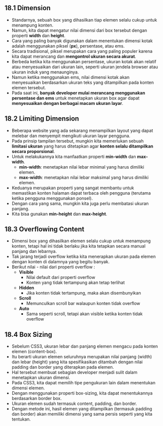 ## 18.1 Dimension

- Standarnya, sebuah box yang dihasilkan tiap elemen selalu cukup untuk menampung konten.
- Namun, kita dapat mengatur nilai dimensi dari box tersebut dengan properti **width** dan **height**.
- Cara yang paling banyak digunakan dalam menentukan dimensi kotak adalah menggunakan piksel (**px**), persentase, atau ems.
- Secara tradisional, piksel merupakan cara yang paling populer karena kita dapat merancang dan **mengontrol ukuran secara akurat**.
- Berbeda ketika kita menggunakan persentase, ukuran kotak akan relatif atau menyesuaikan dari ukuran lain, seperti ukuran jendela browser atau ukuran induk yang menaunginya.
- Namun ketika menggunakan ems, nilai dimensi kotak akan menyesuaikan berdasarkan ukuran teks yang ditampilkan pada konten elemen tersebut.
- Pada saat ini, **banyak developer mulai merancang menggunakan persentase dan ems** untuk menetapkan ukuran box agar dapat **menyesuaikan dengan berbagai macam ukuran layar**.

## 18.2 Limiting Dimension

- Beberapa website yang ada sekarang menampilkan layout yang dapat melebar dan menyempit mengikuti ukuran layar pengguna.
- Pada prinsip tampilan tersebut, mungkin kita memerlukan sebuah **limitasi ukuran** yang harus ditetapkan agar **konten selalu ditampilkan secara proporsional**.
- Untuk melakukannya kita manfaatkan properti **min-width** dan **max-width**.
  - **min-width**: menetapkan nilai lebar minimal yang harus dimiliki elemen.
  - **max-width**: menetapkan nilai lebar maksimal yang harus dimiliki elemen.
- Keduanya merupakan properti yang sangat membantu untuk memastikan konten halaman dapat terbaca oleh pengguna (terutama ketika pengguna menggunakan ponsel).
- Dengan cara yang sama, mungkin kita juga perlu membatasi ukuran panjang.
- Kita bisa gunakan **min-height** dan **max-height**.

## 18.3 Overflowing Content

- Dimensi box yang dihasilkan elemen selalu cukup untuk menampung konten, tetapi hal ini tidak berlaku jika kita tetapkan secara manual panjang dan lebarnya.
- Tak jarang terjadi overflow ketika kita menerapkan ukuran pada elemen dengan konten di dalamnya yang begitu banyak.
- Berikut nilai - nilai dari properti overflow :
  - **Visible**
    - Nilai default dari properti overflow
    - Konten yang tidak tertampung akan tetap terlihat
  - **Hidden**
    - Jika konten tidak tertampung, maka akan disembunyikan
  - **Scroll**
    - Memunculkan scroll bar walaupun konten tidak overflow
  - **Auto**
    - Sama seperti scroll, tetapi akan visible ketika konten tidak overflow

## 18.4 Box Sizing

- Sebelum CSS3, ukuran lebar dan panjang elemen mengacu pada konten elemen (content-box).
- Itu berarti ukuran elemen seluruhnya merupakan nilai panjang (width) dan lebar (height) yang kita spesifikasikan ditambah dengan nilai padding dan border yang diterapkan pada elemen.
- Hal tersebut membuat sebagian developer menjadi sulit dalam menetapkan ukuran dimensi.
- Pada CSS3, kita dapat memilih tipe pengukuran lain dalam menentukan dimensi elemen.
- Dengan menggunakan properti box-sizing, kita dapat menentukannya berdasarkan border box.
- Ukuran elemen sudah termasuk content, padding, dan border.
- Dengan metode ini, hasil elemen yang ditampilkan (termasuk padding dan border) akan memiliki dimensi yang sama persis seperti yang kita tentukan.
